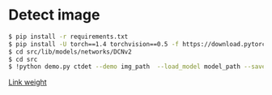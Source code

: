 # Detect image
```bash
$ pip install -r requirements.txt
$ pip install -U torch==1.4 torchvision==0.5 -f https://download.pytorch.org/whl/cu101/torch_stable.html 
$ cd src/lib/models/networks/DCNv2
$ cd src
$ !python demo.py ctdet --demo img_path  --load_model model_path --save save_dir
```
[Link weight](https://drive.google.com/file/d/1BWinZg-JBi0DniU6rw9SVvcWg_S5r2FZ/view?usp=sharing)
